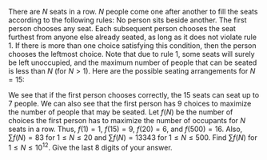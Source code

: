There are $N$ seats in a row. $N$ people come one after another to fill the seats according to the following rules:
No person sits beside another.
The first person chooses any seat.
Each subsequent person chooses the seat furthest from anyone else already seated, as long as it does not violate rule 1. If there is more than one choice satisfying this condition, then the person chooses the leftmost choice.
Note that due to rule 1, some seats will surely be left unoccupied, and the maximum number of people that can be seated is less than $N$ (for $N \gt 1$).
Here are the possible seating arrangements for $N = 15$:

We see that if the first person chooses correctly, the $15$ seats can seat up to $7$ people.
We can also see that the first person has $9$ choices to maximize the number of people that may be seated.
Let $f(N)$ be the number of choices the first person has to maximize the number of occupants for $N$ seats in a row. Thus, $f(1) = 1$, $f(15) = 9$, $f(20) = 6$, and $f(500) = 16$.
Also, $\sum f(N) = 83$ for $1 \le N \le 20$ and  $\sum f(N) = 13343$ for $1 \le N \le 500$.
Find $\sum f(N)$ for $1 \le N \le 10^{12}$. Give the last $8$ digits of your answer.